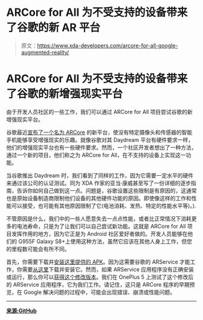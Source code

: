 # ARCore for All 为不受支持的设备带来了谷歌的新 AR 平台

> 原文：<https://www.xda-developers.com/arcore-for-all-google-augmented-reality/>

# ARCore for All 为不受支持的设备带来了谷歌的新增强现实平台

由于开发人员社区的一些工作，我们可以通过 ARCore for All 项目尝试谷歌的新增强现实平台。

谷歌最近[宣布了一个名为 ARCore](https://www.xda-developers.com/arcore-new-augmented-reality-google/) 的新平台，使没有特定摄像头和传感器的智能手机能够享受增强现实的乐趣。就像谷歌对其 Daydream 平台有硬件要求一样，他们的增强现实平台也有一些硬件要求。然而，一个社区开发者想出了一种方法，通过一个新的项目，他们称之为 ARCore for All，在不支持的设备上实现这一功能。

当谷歌推出 Daydream 时，我们看到了同样的工作，因为它需要一定水平的硬件来通过该公司的认证测试。同为 XDA 作家的亚当·康威甚至写了一份详细的逐步指南，告诉你如何自己做到这一点。问题是，谷歌设置这些限制是有原因的，这通常也是原始设备制造商限制他们设备的其他硬件功能的原因。即使像这样的工作和性能可以接受，也可能有其他原因限制了它(电池消耗、发热、特定的性能水平等)。).

不管原因是什么，我们中的一些人愿意失去一点点性能，或者比正常情况下消耗更多的电池寿命，只是为了让我们可以自己尝试新功能。这就是 ARCore for All 项目发挥作用的地方，因为它正是为 Android 社区爱好者做的。开发人员能够在他们的 G955F Galaxy S8+上使用这种方法，虽然它应该在其他人身上工作，但您的里程数可能会有所不同。

首先，你需要下载并[安装这里提供的 APK](https://drive.google.com/open?id=0B6YRx5-YRIlld2dlX1EtdDBLYlk)。因为这需要谷歌的 ARService 才能工作，你需要[从这里](https://github.com/google-ar/arcore-android-sdk/releases/download/sdk-preview/arcore-preview.apk)下载并安装它。然而，如果 ARService 应用程序没有正确安装或运行，那么你可以[获得这个修改版本](https://www.reddit.com/r/androiddev/comments/6x9q59/run_project_arcore_on_all_devices_currently/dmetmna)。我们在 OnePlus 5 上测试了这个修改后的 ARService 应用程序，它为我们工作。请记住，这只是 ARCore 程序的早期预览，在 Google 解决问题的过程中，可能会出现错误、崩溃或性能问题。

* * *

[**来源:GitHub**](https://github.com/tomthecarrot/arcore-for-all)